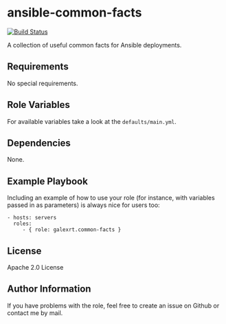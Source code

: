 ansible-common-facts
===================

[![Build Status](https://travis-ci.org/galexrt/ansible-common-facts.svg?branch=master)](https://travis-ci.org/galexrt/ansible-common-facts)

A collection of useful common facts for Ansible deployments.

Requirements
------------

No special requirements.

Role Variables
--------------

For available variables take a look at the `defaults/main.yml`.

Dependencies
------------

None.

Example Playbook
----------------

Including an example of how to use your role (for instance, with variables passed in as parameters) is always nice for users too:

    - hosts: servers
      roles:
         - { role: galexrt.common-facts }

License
-------

Apache 2.0 License

Author Information
------------------

If you have problems with the role, feel free to create an issue on Github or contact me by mail.
